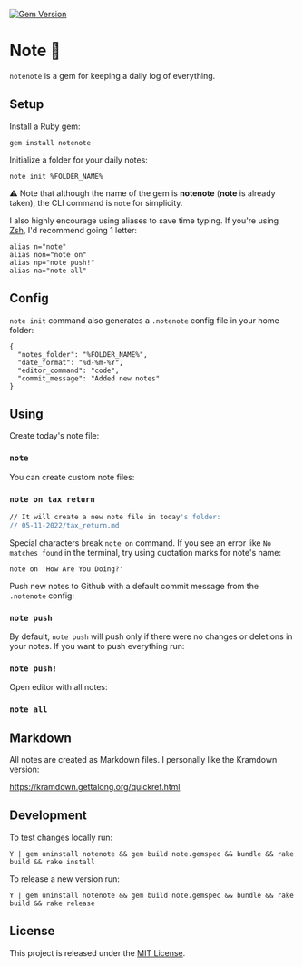 [![Gem Version](https://badge.fury.io/rb/notenote.svg)](https://badge.fury.io/rb/notenote)

# Note :pencil:

`notenote` is a gem for keeping a daily log of everything.

## Setup

Install a Ruby gem:

`gem install notenote`

Initialize a folder for your daily notes:

`note init %FOLDER_NAME%`

:warning: Note that although the name of the gem is **notenote** (**note** is already taken), the CLI command is `note` for simplicity.

I also highly encourage using aliases to save time typing. If you're using [Zsh](https://github.com/ohmyzsh/ohmyzsh), I'd recommend going 1 letter:

```
alias n="note"
alias non="note on"
alias np="note push!"
alias na="note all"
```

## Config

`note init` command also generates a `.notenote` config file in your home folder:

```
{
  "notes_folder": "%FOLDER_NAME%",
  "date_format": "%d-%m-%Y",
  "editor_command": "code",
  "commit_message": "Added new notes"
}

```

## Using

Create today's note file:

### `note`

You can create custom note files:

### `note on tax return`

```bash
// It will create a new note file in today's folder:
// 05-11-2022/tax_return.md
```

Special characters break `note on` command. If you see an error like `No matches found` in the terminal, try using quotation marks for note's name:

`note on 'How Are You Doing?'`

Push new notes to Github with a default commit message from the `.notenote` config:

### `note push`

By default, `note push` will push only if there were no changes or deletions in your notes. If you want to push everything run:

### `note push!`

Open editor with all notes:

### `note all`

## Markdown

All notes are created as Markdown files. I personally like the Kramdown version:

https://kramdown.gettalong.org/quickref.html

## Development

To test changes locally run:

~~~
Y | gem uninstall notenote && gem build note.gemspec && bundle && rake build && rake install
~~~

To release a new version run:

~~~
Y | gem uninstall notenote && gem build note.gemspec && bundle && rake build && rake release
~~~

## License

This project is released under the [MIT License](https://github.com/makaroni4/notenote/blob/main/LICENSE.txt).
